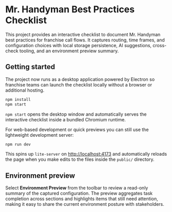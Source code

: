 # Mr. Handyman Best Practices Checklist

This project provides an interactive checklist to document Mr. Handyman best practices for franchise call flows. It captures routing, time frames, and configuration choices with local storage persistence, AI suggestions, cross-check tooling, and an environment preview summary.

## Getting started

The project now runs as a desktop application powered by Electron so franchise teams can launch the checklist locally without a browser or additional hosting.

```bash
npm install
npm start
```

`npm start` opens the desktop window and automatically serves the interactive checklist inside a bundled Chromium runtime.

For web-based development or quick previews you can still use the lightweight development server:

```bash
npm run dev
```

This spins up `lite-server` on [http://localhost:4173](http://localhost:4173) and automatically reloads the page when you make edits to the files inside the `public/` directory.

## Environment preview

Select **Environment Preview** from the toolbar to review a read-only summary of the captured configuration. The preview aggregates task completion across sections and highlights items that still need attention, making it easy to share the current environment posture with stakeholders.
